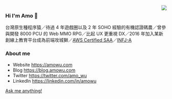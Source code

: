 <img align="right" src="https://github-readme-stats.amowu26.vercel.app/api?username=amowu" />

### Hi I'm Amo 👋

台灣原生種程序猿／待過 4 年遊戲圈以及 2 年 SOHO 經驗的有機認證碼農／曾參與開發 8000 PCU 的 Web MMO RPG／比起 UX 更重視 DX／2016 年加入某新創線上教育平台成為前端攻城獅／[AWS Certified SAA](https://www.certmetrics.com/amazon/public/badge.aspx?i=1&t=c&d=2019-04-30&ci=AWS00844460)／[INFJ-A](https://www.16personalities.com/infj-personality)

### About me

- Website https://amowu.com
- Blog https://blog.amowu.com
- Twitter https://twitter.com/amo_wu
- LinkedIn https://linkedin.com/in/amowu

[Ask me anything!](https://github.com/amowu/amowu/issues/new)
